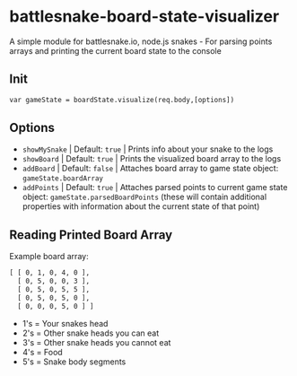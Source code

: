 # battlesnake-board-state-visualizer
A simple module for battlesnake.io, node.js snakes - For parsing points arrays and printing the current board state to the console

## Init
```html
var gameState = boardState.visualize(req.body,[options])
```
## Options
* `showMySnake` | Default: `true` | Prints info about your snake to the logs
* `showBoard` | Default: `true` | Prints the visualized board array to the logs
* `addBoard` | Default: `false` | Attaches board array to game state object: `gameState.boardArray`
* `addPoints` | Default: `true` | Attaches parsed points to current game state object: `gameState.parsedBoardPoints` (these will contain additional properties with information about the current state of that point)

## Reading Printed Board Array
Example board array:
```html
[ [ 0, 1, 0, 4, 0 ],
  [ 0, 5, 0, 0, 3 ],
  [ 0, 5, 0, 5, 5 ],
  [ 0, 5, 0, 5, 0 ],
  [ 0, 0, 0, 5, 0 ] ]
```
* 1's = Your snakes head
* 2's = Other snake heads you can eat
* 3's = Other snake heads you cannot eat
* 4's = Food
* 5's = Snake body segments
